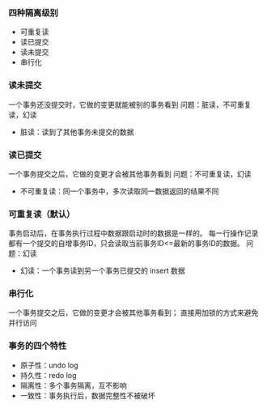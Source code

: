 ### 四种隔离级别
- 可重复读
- 读已提交
- 读未提交
- 串行化


### 读未提交
一个事务还没提交时，它做的变更就能被别的事务看到
问题：脏读，不可重复读，幻读
- 脏读：读到了其他事务未提交的数据

### 读已提交
一个事务提交之后，它做的变更才会被其他事务看到
问题：不可重复读，幻读
- 不可重复读：同一个事务中，多次读取同一数据返回的结果不同

### 可重复读（默认）
事务启动后，在事务执行过程中数据跟启动时的数据是一样的。
每一行操作记录都有一个提交的自增事务ID，只会读取当前事务ID<=最新的事务ID的数据。
问题：幻读
- 幻读：一个事务读到另一个事务已提交的 insert 数据

### 串行化
一个事务提交之后，它做的变更才会被其他事务看到；
直接用加锁的方式来避免并行访问

### 事务的四个特性
- 原子性：undo log
- 持久性：redo log
- 隔离性：多个事务隔离，互不影响
- 一致性：事务执行后，数据完整性不被破坏